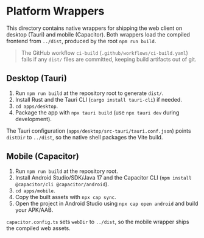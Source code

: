 # Platform Wrappers

This directory contains native wrappers for shipping the web client on desktop (Tauri) and mobile (Capacitor).
Both wrappers load the compiled frontend from `../dist`, produced by the root `npm run build`.

> The GitHub workflow `ci-build` (`.github/workflows/ci-build.yaml`) fails if any `dist/` files are committed, keeping build artifacts out of git.

## Desktop (Tauri)

1. Run `npm run build` at the repository root to generate `dist/`.
2. Install Rust and the Tauri CLI (`cargo install tauri-cli`) if needed.
3. `cd apps/desktop`.
4. Package the app with `npx tauri build` (use `npx tauri dev` during development).

The Tauri configuration (`apps/desktop/src-tauri/tauri.conf.json`) points `distDir` to `../dist`, so the native shell packages the Vite build.

## Mobile (Capacitor)

1. Run `npm run build` at the repository root.
2. Install Android Studio/SDK/Java 17 and the Capacitor CLI (`npm install @capacitor/cli @capacitor/android`).
3. `cd apps/mobile`.
4. Copy the built assets with `npx cap sync`.
5. Open the project in Android Studio using `npx cap open android` and build your APK/AAB.

`capacitor.config.ts` sets `webDir` to `../dist`, so the mobile wrapper ships the compiled web assets.
